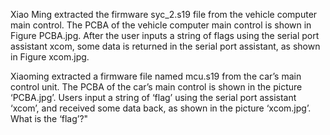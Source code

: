 Xiao Ming extracted the firmware syc_2.s19 file from the vehicle computer main control. The PCBA of the vehicle computer main control is shown in Figure PCBA.jpg. After the user inputs a string of flags using the serial port assistant xcom, some data is returned in the serial port assistant, as shown in Figure xcom.jpg.

Xiaoming extracted a firmware file named mcu.s19 from the car’s main control unit. The PCBA of the car’s main control is shown in the picture ‘PCBA.jpg’. Users input a string of ‘flag’ using the serial port assistant ‘xcom’, and received some data back, as shown in the picture ‘xcom.jpg’. What is the ‘flag’?"
